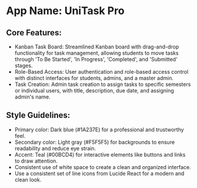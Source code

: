 # **App Name**: UniTask Pro

## Core Features:

- Kanban Task Board: Streamlined Kanban board with drag-and-drop functionality for task management, allowing students to move tasks through 'To Be Started', 'In Progress', 'Completed', and 'Submitted' stages.
- Role-Based Access: User authentication and role-based access control with distinct interfaces for students, admins, and a master admin.
- Task Creation: Admin task creation to assign tasks to specific semesters or individual users, with title, description, due date, and assigning admin's name.

## Style Guidelines:

- Primary color: Dark blue (#1A237E) for a professional and trustworthy feel.
- Secondary color: Light gray (#F5F5F5) for backgrounds to ensure readability and reduce eye strain.
- Accent: Teal (#00BCD4) for interactive elements like buttons and links to draw attention.
- Consistent use of white space to create a clean and organized interface.
- Use a consistent set of line icons from Lucide React for a modern and clean look.